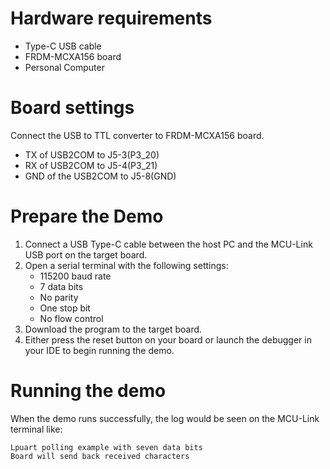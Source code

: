 Hardware requirements
=====================
- Type-C USB cable
- FRDM-MCXA156 board
- Personal Computer

Board settings
============
Connect the USB to TTL converter to FRDM-MCXA156 board.
- TX of USB2COM to J5-3(P3_20)
- RX of USB2COM to J5-4(P3_21)
- GND of the USB2COM to J5-8(GND)

Prepare the Demo
===============
1.  Connect a USB Type-C cable between the host PC and the MCU-Link USB port on the target board.
2.  Open a serial terminal with the following settings:
    - 115200 baud rate
    - 7 data bits
    - No parity
    - One stop bit
    - No flow control
3.  Download the program to the target board.
4.  Either press the reset button on your board or launch the debugger in your IDE to begin running the demo.

Running the demo
================
When the demo runs successfully, the log would be seen on the MCU-Link terminal like:
~~~~~~~~~~~~~~~~~~~~~~~~~~~~~~~~~~~~~~~~~
Lpuart polling example with seven data bits
Board will send back received characters
~~~~~~~~~~~~~~~~~~~~~~~~~~~~~~~~~~~~~~~~~